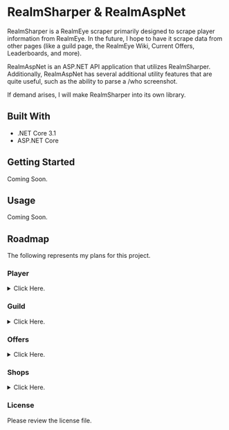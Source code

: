 # RealmSharper & RealmAspNet
RealmSharper is a RealmEye scraper primarily designed to scrape player information from RealmEye. In the future, I hope to have it scrape data from other pages (like a guild page, the RealmEye Wiki, Current Offers, Leaderboards, and more).

RealmAspNet is an ASP.NET API application that utilizes RealmSharper. Additionally, RealmAspNet has several additional utility features that are quite useful, such as the ability to parse a /who screenshot.

If demand arises, I will make RealmSharper into its own library.

## Built With
- .NET Core 3.1
- ASP.NET Core 

## Getting Started
Coming Soon. 

## Usage
Coming Soon. 

## Roadmap
The following represents my plans for this project. 

### Player
<details>
<summary>Click Here.</summary>
<br>

- [x] Basic Player Profile
- [ ] Skins
- [x] Exaltations
- [ ] Offers
- [x] Pet Yard
  - [ ] Pet Name
- [x] Graveyard
- [x] Graveyard Summary
- [ ] Fame History
- [x] Rank History
- [x] Name History
- [x] Guild History

</details>

### Guild
<details>
<summary>Click Here.</summary>
<br>

- [ ] Basic Data 
- [ ] Top Characters
- [ ] Top Pets
- [ ] Recent Deaths
- [ ] Fame History
- [ ] Former Members
- [ ] Server Activity

</details>

### Offers
<details>
<summary>Click Here.</summary>
<br>

- [ ] Mapping Items to IDs
- [ ] Sell Offers
- [ ] Buy Offers
- [ ] Recent Offers

</details>

### Shops 
<details>
<summary>Click Here.</summary>
<br>

- [ ] Mystery Box
- [ ] Nexus Items

</details>

### License
Please review the license file. 